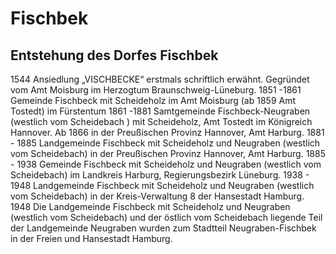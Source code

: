 # Fischbek

## Entstehung des Dorfes Fischbek
1544
Ansiedlung „VISCHBECKE“ erstmals schriftlich erwähnt. Gegründet vom Amt Moisburg im Herzogtum Braunschweig-Lüneburg.
1851 -1861
Gemeinde Fischbeck mit Scheideholz im Amt Moisburg (ab 1859 Amt Tostedt) im Fürstentum 
1861 -1881
Samtgemeinde Fischbeck-Neugraben (westlich vom Scheidebach ) mit Scheideholz, Amt Tostedt im Königreich Hannover. Ab 1866 in der Preußischen Provinz Hannover, Amt Harburg.
1881 - 1885
Landgemeinde Fischbeck mit Scheideholz und Neugraben (westlich vom Scheidebach) in der Preußischen Provinz Hannover, Amt Harburg.
1885 - 1938
Gemeinde Fischbeck mit Scheideholz und Neugraben (westlich vom Scheidebach) im Landkreis Harburg, Regierungsbezirk Lüneburg.
1938 - 1948
Landgemeinde Fischbeck mit Scheideholz und Neugraben (westlich vom Scheidebach) in der Kreis-Verwaltung 8 der Hansestadt Hamburg.
1948
Die Landgemeinde Fischbeck mit Scheideholz und Neugraben (westlich vom Scheidebach) und der östlich vom Scheidebach liegende Teil der Landgemeinde Neugraben wurden zum Stadtteil Neugraben-Fischbek in der Freien und Hansestadt Hamburg.
